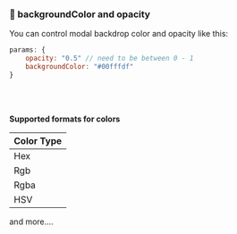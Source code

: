 ### 📝 backgroundColor and opacity

You can control modal backdrop color and opacity like this:


```javascript
params: {
	opacity: "0.5" // need to be between 0 - 1
	backgroundColor: "#00fffdf"
}
```

<br>
<br>

**Supported formats for colors**

| Color Type |
|------------|
| Hex        |
| Rgb        |
| Rgba       |
| HSV        |


and more....